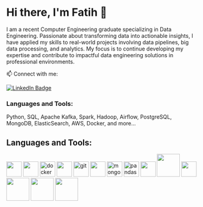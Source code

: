 # Hi there, I'm Fatih 👋

I am a recent Computer Engineering graduate specializing in Data Engineering. Passionate about transforming data into actionable insights, I have applied my skills to real-world projects involving data pipelines, big data processing, and analytics. My focus is to continue developing my expertise and contribute to impactful data engineering solutions in professional environments.

📫 Connect with me:

[![LinkedIn Badge](https://img.shields.io/badge/-Fatih%20Oguzhan-blue?style=flat-square&logo=Linkedin&logoColor=white&link=https://www.linkedin.com/in/FatihOguzhan/)](https://www.linkedin.com/in/fatih-oğuzhan/)

### Languages and Tools:
Python, SQL, Apache Kafka, Spark, Hadoop, Airflow, PostgreSQL, MongoDB, ElasticSearch, AWS, Docker, and more...





## Languages and Tools:
<p align="left">
<img src="https://cdn.jsdelivr.net/npm/devicons/devicon@latest/icons/amazonwebservices/amazonwebservices-original-wordmark.svg" width="40" height="40" />
<img src="https://cdn.jsdelivr.net/npm/devicons/devicon@latest/icons/python/python-original.svg" width="40" height="40" />     
<img src="https://cdn.jsdelivr.net/npm/devicon/icons/docker/docker-original-wordmark.svg" alt="docker" width="40" height="40"/>
<img src="https://cdn.jsdelivr.net/gh/devicons/devicon@latest/icons/postgresql/postgresql-original.svg" width="40" height="40" />
<img src="https://cdn.jsdelivr.net/npm/devicon/icons/git/git-original.svg" alt="git" width="40" height="40"/>
<img src="https://cdn.jsdelivr.net/gh/devicons/devicon@latest/icons/mysql/mysql-original-wordmark.svg" width="40" height="40" />
<img src="https://cdn.jsdelivr.net/npm/devicon/icons/mongodb/mongodb-original-wordmark.svg" alt="mongodb" width="40" height="40"/>
<img src="https://cdn.jsdelivr.net/npm/devicon/icons/pandas/pandas-original-wordmark.svg" alt="pandas" width="40" height="40"/>
<img src="https://cdn.jsdelivr.net/gh/devicons/devicon@latest/icons/apachespark/apachespark-original-wordmark.svg" width="40" height="40" />
<img src="https://cdn.jsdelivr.net/gh/devicons/devicon@latest/icons/apachekafka/apachekafka-original-wordmark.svg" width="60" height="60" />
<img src="https://cdn.jsdelivr.net/gh/devicons/devicon@latest/icons/hadoop/hadoop-original-wordmark.svg" width="40" height="40" />
<img src="https://cdn.jsdelivr.net/gh/devicons/devicon@latest/icons/apacheairflow/apacheairflow-original-wordmark.svg" width="60" height="60" />
<img src="https://cdn.jsdelivr.net/npm/devicons/devicon@latest/icons/elasticsearch/elasticsearch-original-wordmark.svg" width="60" height="60" />
<img src="https://cdn.jsdelivr.net/npm/devicons/devicon@latest/icons/kibana/kibana-original-wordmark.svg" width="60" height="60" />
</p>


